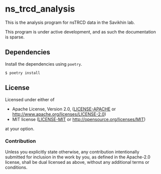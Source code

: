 # ns_trcd_analysis

This is the analysis program for nsTRCD data in the Savikhin lab.

This program is under active development, and as such the documentation is sparse.

## Dependencies
Install the dependencies using `poetry`.
```
$ poetry install
```

## License

Licensed under either of

 * Apache License, Version 2.0, ([LICENSE-APACHE](LICENSE-APACHE) or http://www.apache.org/licenses/LICENSE-2.0)
 * MIT license ([LICENSE-MIT](LICENSE-MIT) or http://opensource.org/licenses/MIT)

at your option.

### Contribution

Unless you explicitly state otherwise, any contribution intentionally
submitted for inclusion in the work by you, as defined in the Apache-2.0
license, shall be dual licensed as above, without any additional terms or
conditions.